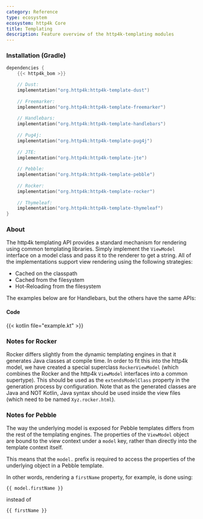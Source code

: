 ```yaml
---
category: Reference
type: ecosystem
ecosystem: http4k Core
title: Templating
description: Feature overview of the http4k-templating modules
---
```



### Installation (Gradle)

```kotlin
dependencies {
    {{< http4k_bom >}}

    // Dust: 
    implementation("org.http4k:http4k-template-dust")
    
    // Freemarker: 
    implementation("org.http4k:http4k-template-freemarker")
    
    // Handlebars: 
    implementation("org.http4k:http4k-template-handlebars")
    
    // Pug4j: 
    implementation("org.http4k:http4k-template-pug4j")
    
    // JTE: 
    implementation("org.http4k:http4k-template-jte")
    
    // Pebble: 
    implementation("org.http4k:http4k-template-pebble")
    
    // Rocker: 
    implementation("org.http4k:http4k-template-rocker")
    
    // Thymeleaf: 
    implementation("org.http4k:http4k-template-thymeleaf")
}
```

### About
The http4k templating API provides a standard mechanism for rendering using common templating libraries. Simply implement the `ViewModel` interface on a model class and pass it to the renderer to get a string. All of the implementations support view rendering using the following strategies:

* Cached on the classpath
* Cached from the filesystem
* Hot-Reloading from the filesystem

The examples below are for Handlebars, but the others have the same APIs:

#### Code  

{{< kotlin file="example.kt" >}}

### Notes for Rocker
Rocker differs slightly from the dynamic templating engines in that it generates Java classes at compile time. In order to fit this into the http4k model, we have created a special superclass `RockerViewModel` (which combines the Rocker and the http4k `ViewModel` interfaces into a common supertype). This should be used as the `extendsModelClass` property in the generation process by configuration. Note that as the generated classes are Java and NOT Kotlin, Java syntax should be used inside the view files (which need to be named `Xyz.rocker.html`).

### Notes for Pebble
The way the underlying model is exposed for Pebble templates differs from the rest of the templating engines.
The properties of the `ViewModel` object are bound to the view context under a `model` key, rather than directly into the template context itself.  

This means that the `model.` prefix is required to access the properties of the underlying object in a Pebble template.

In other words, rendering a `firstName` property, for example, is done using:
```
{{ model.firstName }}
```
instead of 
```
{{ firstName }}
```

[http4k]: https://http4k.org
